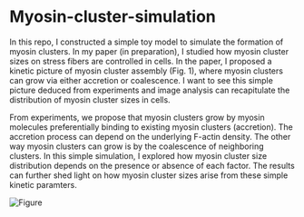 # Myosin-cluster-simulation
In this repo, I constructed a simple toy model to simulate the formation of myosin clusters. In my paper (in preparation), I studied how myosin cluster sizes on stress fibers are controlled in cells. In the paper, I proposed a kinetic picture of myosin cluster assembly (Fig. 1), where myosin clusters can grow via either accretion or coalescence. I want to see this simple picture deduced from experiments and image analysis can recapitulate the distribution of myosin cluster sizes in cells. 

From experiments, we propose that myosin clusters grow by myosin molecules preferentially binding to existing myosin clusters (accretion). The accretion process can depend on the underlying F-actin density. The other way myosin clusters can grow is by the coalescence of neighboring clusters. In this simple simulation, I explored how myosin cluster size distribution depends on the presence or absence of each factor. The results can further shed light on how myosin cluster sizes arise from these simple kinetic paramters.

![Figure](FigSIM_v3)

